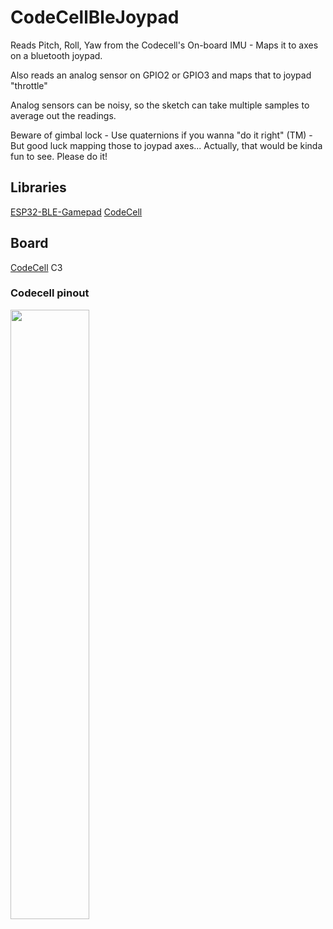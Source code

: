 # CodeCellBleJoypad
Reads Pitch, Roll, Yaw from the Codecell's On-board IMU - Maps it to axes on a bluetooth joypad.

Also reads an analog sensor on GPIO2 or GPIO3 and maps that to joypad "throttle"

Analog sensors can be noisy, so the sketch can take multiple samples to average out the readings.

Beware of gimbal lock - Use quaternions if you wanna "do it right" (TM) - But good luck mapping those to joypad axes... Actually, that would be kinda fun to see. Please do it!
## Libraries 
[ESP32-BLE-Gamepad](https://github.com/lemmingDev/ESP32-BLE-Gamepad)
[CodeCell](https://github.com/microbotsio/CodeCell) 

## Board 
[CodeCell](https://github.com/microbotsio/CodeCell) C3 

### Codecell pinout
<img src="https://moore.dk/codecellPinout.webp" width="50%">


